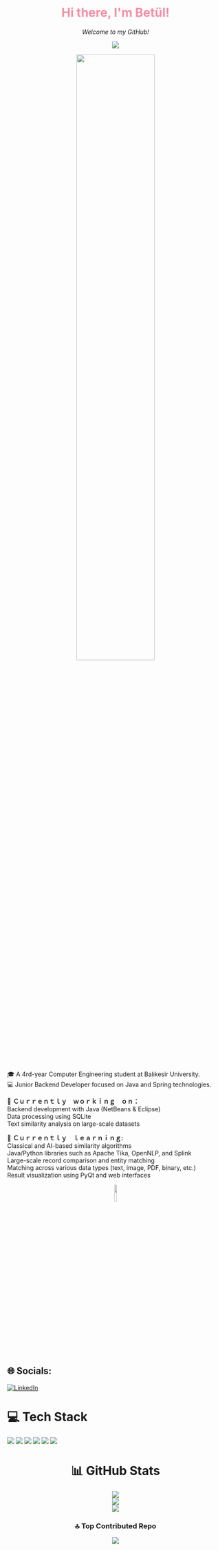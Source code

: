 <h1 align="center"><span style="color:#F58DA6;">Hi there, I'm Betül!</span></h1>
<p align="center">
  <em>Welcome to my GitHub!</em>
</p>
<p align="center">
  <img src="https://capsule-render.vercel.app/api?type=soft&color=EAD9D4&height=10&section=header"/>
</p>

<p align="center">
  <img src="https://user-images.githubusercontent.com/74038190/212284136-03988914-d899-44b4-b1d9-4eeccf656e44.gif" width="60%" />
</p>

  🎓 A 4rd-year Computer Engineering student at Balıkesir University.<br>
  💻 Junior Backend Developer focused on Java and Spring technologies.<br>

  🔭 **Ｃｕｒｒｅｎｔｌｙ　ｗｏｒｋｉｎｇ　ｏｎ：**<br>
  Backend development with Java (NetBeans & Eclipse) <br>
  Data processing using SQLite <br>
  Text similarity analysis on large-scale datasets
</p>

  🌱 **Ｃｕｒｒｅｎｔｌｙ　ｌｅａｒｎｉｎｇ:**<br>
  Classical and AI-based similarity algorithms <br>
  Java/Python libraries such as Apache Tika, OpenNLP, and Splink <br> 
  Large-scale record comparison and entity matching <br>
  Matching across various data types (text, image, PDF, binary, etc.) <br>
  Result visualization using PyQt and web interfaces

 <p align="center">
  <img src="https://user-images.githubusercontent.com/74038190/226127923-0e8b7792-7b3c-462b-951b-63c96ba1a5af.gif" width="10%" />
</p>


## 🌐 Socials:
[![LinkedIn](https://img.shields.io/badge/LinkedIn-%230077B5.svg?logo=linkedin&logoColor=white)](https://linkedin.com/in/betulkizilkaya) 


<h1>💻 Tech Stack</h1>

<p>
  <img src="https://img.shields.io/badge/java-%23ED8B00.svg?style=flat&logo=openjdk&logoColor=white"/>
  <img src="https://img.shields.io/badge/python-3670A0?style=flat&logo=python&logoColor=ffdd54"/>
  <img src="https://img.shields.io/badge/sqlite-%2307405e.svg?style=flat&logo=sqlite&logoColor=white"/>
  <img src="https://img.shields.io/badge/Microsoft%20SQL%20Server-CC2927?style=flat&logo=microsoft%20sql%20server&logoColor=white"/>
  <img src="https://img.shields.io/badge/mysql-4479A1.svg?style=flat&logo=mysql&logoColor=white"/>
  <img src="https://img.shields.io/badge/github-181717.svg?style=flat&logo=github&logoColor=white"/>
</p>

<h1 align="center">📊 GitHub Stats</h1>

<p align="center">
  <img src="https://github-readme-stats.vercel.app/api?username=betulkizilkaya&theme=rose&hide_border=false&include_all_commits=false&count_private=false"/><br/>
  <img src="https://nirzak-streak-stats.vercel.app/?user=betulkizilkaya&theme=rose&hide_border=false"/><br/>
  <img src="https://github-readme-stats.vercel.app/api/top-langs/?username=betulkizilkaya&theme=rose&hide_border=false&include_all_commits=false&count_private=false&layout=compact"/>
</p>

<h3 align="center">🔝 Top Contributed Repo</h3>

<p align="center">
  <img src="https://github-contributor-stats.vercel.app/api?username=betulkizilkaya&limit=5&theme=rose&combine_all_yearly_contributions=true"/>
</p>

<!-- Proudly created with GPRM ( https://gprm.itsvg.in ) -->


